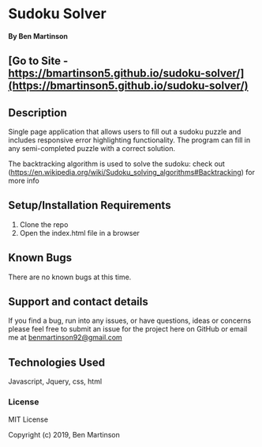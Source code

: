 # Sudoku Solver
#### By Ben Martinson

## [Go to Site - https://bmartinson5.github.io/sudoku-solver/](https://bmartinson5.github.io/sudoku-solver/)

## Description

Single page application that allows users to fill out a sudoku puzzle and includes responsive error highlighting functionality. 
The program can fill in any semi-completed puzzle with a correct solution.  

The backtracking algorithm is used to solve the sudoku: check out (https://en.wikipedia.org/wiki/Sudoku_solving_algorithms#Backtracking) for more info


## Setup/Installation Requirements

1. Clone the repo
2. Open the index.html file in a browser


## Known Bugs

There are no known bugs at this time.

## Support and contact details

If you find a bug, run into any issues, or have questions, ideas or concerns please feel free to submit an issue for the project here on GitHub or email me at benmartinson92@gmail.com

## Technologies Used

Javascript, Jquery, css, html


### License

MIT License

Copyright (c) 2019, Ben Martinson
